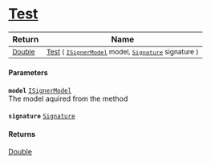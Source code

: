 # [Test](./WeightedClassifier-Test.md)



| Return | Name | 
| --- | --- | 
| <sub>[Double](https://docs.microsoft.com/en-us/dotnet/api/System.Double)</sub> | <sub>[Test](./WeightedClassifier-Test.md) ( [`ISignerModel`](./../../../Pipeline/ISignerModel.md) model, [`Signature`](./../../../Signature.md) signature )</sub> | 


#### Parameters
**`model`**  [`ISignerModel`](./../../../Pipeline/ISignerModel.md)<br>The model aquired from the  method<br><br>**`signature`**  [`Signature`](./../../../Signature.md)<br>
#### Returns
[Double](https://docs.microsoft.com/en-us/dotnet/api/System.Double)<br>
